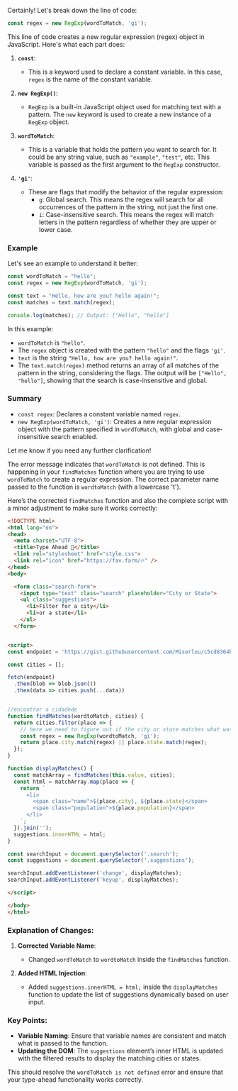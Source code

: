 Certainly! Let's break down the line of code:

```javascript
const regex = new RegExp(wordToMatch, 'gi');
```

This line of code creates a new regular expression (regex) object in JavaScript. Here's what each part does:

1. **`const`**:
   - This is a keyword used to declare a constant variable. In this case, `regex` is the name of the constant variable.

2. **`new RegExp()`**:
   - `RegExp` is a built-in JavaScript object used for matching text with a pattern. The `new` keyword is used to create a new instance of a `RegExp` object.

3. **`wordToMatch`**:
   - This is a variable that holds the pattern you want to search for. It could be any string value, such as `"example"`, `"test"`, etc. This variable is passed as the first argument to the `RegExp` constructor.

4. **`'gi'`**:
   - These are flags that modify the behavior of the regular expression:
     - `g`: Global search. This means the regex will search for all occurrences of the pattern in the string, not just the first one.
     - `i`: Case-insensitive search. This means the regex will match letters in the pattern regardless of whether they are upper or lower case.

### Example

Let's see an example to understand it better:

```javascript
const wordToMatch = "hello";
const regex = new RegExp(wordToMatch, 'gi');

const text = "Hello, how are you? hello again!";
const matches = text.match(regex);

console.log(matches); // Output: ["Hello", "hello"]
```

In this example:
- `wordToMatch` is `"hello"`.
- The `regex` object is created with the pattern `"hello"` and the flags `'gi'`.
- `text` is the string `"Hello, how are you? hello again!"`.
- The `text.match(regex)` method returns an array of all matches of the pattern in the string, considering the flags. The output will be `["Hello", "hello"]`, showing that the search is case-insensitive and global.

### Summary

- `const regex`: Declares a constant variable named `regex`.
- `new RegExp(wordToMatch, 'gi')`: Creates a new regular expression object with the pattern specified in `wordToMatch`, with global and case-insensitive search enabled.

Let me know if you need any further clarification!

The error message indicates that `wordToMatch` is not defined. This is happening in your `findMatches` function where you are trying to use `wordToMatch` to create a regular expression. The correct parameter name passed to the function is `wordtoMatch` (with a lowercase 't').

Here’s the corrected `findMatches` function and also the complete script with a minor adjustment to make sure it works correctly:

```html
<!DOCTYPE html>
<html lang="en">
<head>
  <meta charset="UTF-8">
  <title>Type Ahead 👀</title>
  <link rel="stylesheet" href="style.css">
  <link rel="icon" href="https://fav.farm/🔥" />
</head>
<body>

  <form class="search-form">
    <input type="text" class="search" placeholder="City or State">
    <ul class="suggestions">
      <li>Filter for a city</li>
      <li>or a state</li>
    </ul>
  </form>


<script>
const endpoint = 'https://gist.githubusercontent.com/Miserlou/c5cd8364bf9b2420bb29/raw/2bf258763cdddd704f8ffd3ea9a3e81d25e2c6f6/cities.json';

const cities = [];

fetch(endpoint)
  .then(blob => blob.json())
  .then(data => cities.push(...data))


//encontrar a cidadede
function findMatches(wordtoMatch, cities) {
  return cities.filter(place => {
    // here we need to figure out if the city or state matches what was searched
    const regex = new RegExp(wordtoMatch, 'gi');
    return place.city.match(regex) || place.state.match(regex);
  });
}

function displayMatches() {
  const matchArray = findMatches(this.value, cities);
  const html = matchArray.map(place => {
    return `
      <li>
        <span class="name">${place.city}, ${place.state}</span>
        <span class="population">${place.population}</span>
      </li>
    `;
  }).join('');
  suggestions.innerHTML = html;
}

const searchInput = document.querySelector('.search');
const suggestions = document.querySelector('.suggestions');

searchInput.addEventListener('change', displayMatches);
searchInput.addEventListener('keyup', displayMatches);

</script>

</body>
</html>
```

### Explanation of Changes:
1. **Corrected Variable Name**:
   - Changed `wordToMatch` to `wordtoMatch` inside the `findMatches` function.

2. **Added HTML Injection**:
   - Added `suggestions.innerHTML = html;` inside the `displayMatches` function to update the list of suggestions dynamically based on user input.

### Key Points:
- **Variable Naming**: Ensure that variable names are consistent and match what is passed to the function.
- **Updating the DOM**: The `suggestions` element’s inner HTML is updated with the filtered results to display the matching cities or states.

This should resolve the `wordToMatch is not defined` error and ensure that your type-ahead functionality works correctly.